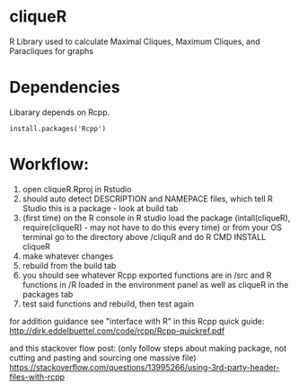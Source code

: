 # cliqueR
R Library used to calculate Maximal Cliques, Maximum Cliques, and Paracliques for graphs

# Dependencies
Libarary depends on Rcpp.
```
install.packages('Rcpp')
```

# Workflow:

1. open cliqueR.Rproj in Rstudio
2. should auto detect DESCRIPTION and NAMEPACE files, which tell R Studio this is a package - look at build tab
3. (first time) on the R console in R studio load the package (intall(cliqueR), require(cliqueR) - may not have to do this every time)
   or from your OS terminal go to the directory above /cliquR and do R CMD INSTALL cliqueR
4. make whatever changes
5. rebuild from the build tab
6. you should see whatever Rcpp exported functions are in /src and R functions in /R loaded in the environment panel as well as cliqueR in the packages tab
7. test said functions and rebuild, then test again


for addition guidance see "interface with R" in this Rcpp quick guide:
http://dirk.eddelbuettel.com/code/rcpp/Rcpp-quickref.pdf

and this stackover flow post: 
(only follow steps about making package, not cutting and pasting and sourcing one massive file)
https://stackoverflow.com/questions/13995266/using-3rd-party-header-files-with-rcpp
